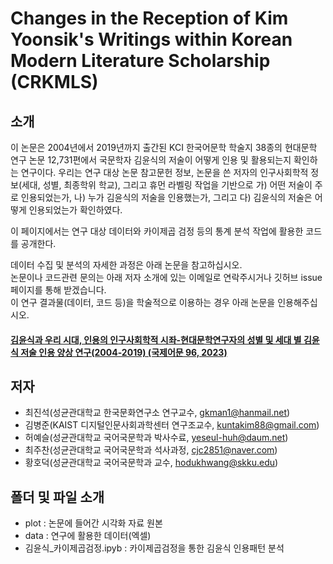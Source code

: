 # Changes in the Reception of Kim Yoonsik's Writings within Korean Modern Literature Scholarship (CRKMLS)

## 소개
이 논문은 2004년에서 2019년까지 출간된 KCI 한국어문학 학술지 38종의 현대문학 연구 논문 12,731편에서 
국문학자 김윤식의 저술이 어떻게 인용 및 활용되는지 확인하는 연구이다.
우리는 연구 대상 논문 참고문헌 정보, 논문을 쓴 저자의 인구사회학적 정보(세대, 성별, 최종학위 학교), 그리고 휴먼 라벨링 작업을 기반으로 
가) 어떤 저술이 주로 인용되었는가, 나) 누가 김윤식의 저술을 인용했는가, 그리고 다) 김윤식의 저술은 어떻게 인용되었는가 확인하였다.  

이 페이지에서는 연구 대상 데이터와 카이제곱 검정 등의 통계 분석 작업에 활용한 코드를 공개한다.

데이터 수집 및 분석의 자세한 과정은 아래 논문을 참고하십시오.  
논문이나 코드관련 문의는 아래 저자 소개에 있는 이메일로 연락주시거나 깃허브 issue 페이지를 통해 받겠습니다.  
이 연구 결과물(데이터, 코드 등)을 학술적으로 이용하는 경우 아래 논문을 인용해주십시오.  
#### [김윤식과 우리 시대, 인용의 인구사회학적 시좌-현대문학연구자의 성별 및 세대 별 김윤식 저술 인용 양상 연구(2004-2019) (국제어문 96, 2023)](https://www.kci.go.kr/kciportal/ci/sereArticleSearch/ciSereArtiView.kci?sereArticleSearchBean.artiId=ART002949387)

## 저자
* 최진석(성균관대학교 한국문화연구소 연구교수, gkman1@hanmail.net)
* 김병준(KAIST 디지털인문사회과학센터 연구조교수, kuntakim88@gmail.com)
* 허예슬(성균관대학교 국어국문학과 박사수료, yeseul-huh@daum.net)
* 최주찬(성균관대학교 국어국문학과 석사과정, cjc2851@naver.com)
* 황호덕(성균관대학교 국어국문학과 교수, hodukhwang@skku.edu)

## 폴더 및 파일 소개
* plot : 논문에 들어간 시각화 자료 원본
* data : 연구에 활용한 데이터(엑셀)
* 김윤식_카이제곱검정.ipyb : 카이제곱검정을 통한 김윤식 인용패턴 분석
